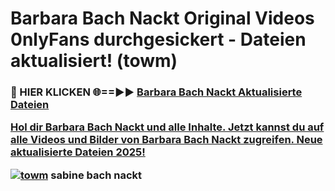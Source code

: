 # Barbara Bach Nackt Original Videos 0nlyFans durchgesickert - Dateien aktualisiert! (towm)

<h3>🔴 HIER KLICKEN 🌐==►► <a href="https://tinyurl.com/h6vf6nb8" rel="nofollow">Barbara Bach Nackt Aktualisierte Dateien

Hol dir Barbara Bach Nackt und alle Inhalte. Jetzt kannst du auf alle Videos und Bilder von Barbara Bach Nackt zugreifen. Neue aktualisierte Dateien 2025!

[![towm](https://i.imgur.com/sD4kR3V.gif)](https://tinyurl.com/h6vf6nb8)
sabine bach nackt